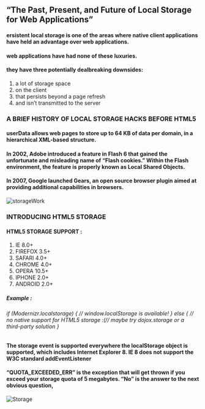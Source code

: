 ## “The Past, Present, and Future of Local Storage for Web Applications”

#### ersistent local storage is one of the areas where native client applications have held an advantage over web applications.
#### web applications have had none of these luxuries.
#### they have three potentially dealbreaking downsides:
1. a lot of storage space
2. on the client
3. that persists beyond a page refresh
4. and isn’t transmitted to the server


### A BRIEF HISTORY OF LOCAL STORAGE HACKS BEFORE HTML5

#### userData allows web pages to store up to 64 KB of data per domain, in a hierarchical XML-based structure.

#### In 2002, Adobe introduced a feature in Flash 6 that gained the unfortunate and misleading name of “Flash cookies.” Within the Flash environment, the feature is properly known as Local Shared Objects.

#### In 2007, Google launched Gears, an open source browser plugin aimed at providing additional capabilities in browsers. 

![storageWork](https://lh3.googleusercontent.com/proxy/pUFF5Lk5XDG0gek4fKYzlhEPzlgWPzF52zvVo7bbfYPEvYicT25wurmRx6DZl-gt4h77TKMsXNWvH3CgR0BJfOUQbNASR-ll7Is8SjF5xaZHnhjl)

### INTRODUCING HTML5 STORAGE

#### HTML5 STORAGE SUPPORT :
1. IE 8.0+
2. FIREFOX 3.5+
3. SAFARI 4.0+	
4. CHROME 4.0+	
5. OPERA 10.5+	
6. IPHONE 2.0+	
7. ANDROID 2.0+

##### Example :
###### if (Modernizr.localstorage) { // window.localStorage is available! } else { // no native support for HTML5 storage :(// maybe try dojox.storage or a third-party solution }


#### The storage event is supported everywhere the localStorage object is supported, which includes Internet Explorer 8. IE 8 does not support the W3C standard addEventListener

#### “QUOTA_EXCEEDED_ERR” is the exception that will get thrown if you exceed your storage quota of 5 megabytes. “No” is the answer to the next obvious question, 

![Storage](https://miro.medium.com/max/1134/1*OpOBcqJpawgs4ehT1eKZnA.png)